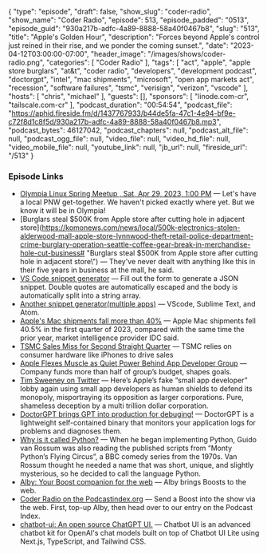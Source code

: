 {
  "type": "episode",
  "draft": false,
  "show_slug": "coder-radio",
  "show_name": "Coder Radio",
  "episode": 513,
  "episode_padded": "0513",
  "episode_guid": "930a217b-adfc-4a89-8888-58a40f0467b8",
  "slug": "513",
  "title": "Apple's Golden Hour",
  "description": "Forces beyond Apple's control just reined in their rise, and we ponder the coming sunset.",
  "date": "2023-04-12T03:00:00-07:00",
  "header_image": "/images/shows/coder-radio.png",
  "categories": [
    "Coder Radio"
  ],
  "tags": [
    "act",
    "apple",
    "apple store burglars",
    "at&t",
    "coder radio",
    "developers",
    "development podcast",
    "doctorgpt",
    "intel",
    "mac shipments",
    "microsoft",
    "open app markets act",
    "recession",
    "software failures",
    "tsmc",
    "verisign",
    "verizon",
    "vscode"
  ],
  "hosts": [
    "chris",
    "michael"
  ],
  "guests": [],
  "sponsors": [
    "linode.com-cr",
    "tailscale.com-cr"
  ],
  "podcast_duration": "00:54:54",
  "podcast_file": "https://aphid.fireside.fm/d/1437767933/b44de5fa-47c1-4e94-bf9e-c72f8d1c8f5d/930a217b-adfc-4a89-8888-58a40f0467b8.mp3",
  "podcast_bytes": 46127042,
  "podcast_chapters": null,
  "podcast_alt_file": null,
  "podcast_ogg_file": null,
  "video_file": null,
  "video_hd_file": null,
  "video_mobile_file": null,
  "youtube_link": null,
  "jb_url": null,
  "fireside_url": "/513"
}


### Episode Links

  * [Olympia Linux Spring Meetup , Sat, Apr 29, 2023, 1:00 PM](https://www.meetup.com/jupiterbroadcasting/events/292645094/ "Olympia Linux Spring Meetup , Sat, Apr 29, 2023, 1:00 PM") — Let's have a local PNW get-together. We haven't picked exactly where yet. But we know it will be in Olympia!
  * [Burglars steal $500K from Apple store after cutting hole in adjacent store\](https://komonews.com/news/local/500k-electronics-stolen-alderwood-mall-apple-store-lynnwood-theft-retail-police-department-crime-burglary-operation-seattle-coffee-gear-break-in-merchandise-hole-cut-business# "Burglars steal $500K from Apple store after cutting hole in adjacent store\\") — They've never dealt with anything like this in their five years in business at the mall, he said.
  * [VS Code snippet generator](https://willwull.github.io/vscode-snippet-generator/ "VS Code snippet generator") — Fill out the form to generate a JSON snippet. Double quotes are automatically escaped and the body is automatically split into a string array.
  * [Another snippet generator(multiple apps)](https://snippet-generator.app/ "Another snippet generator\(multiple apps\)") — VScode, Sublime Text, and Atom.
  * [Apple's Mac shipments fall more than 40%](https://www.cnbc.com/2023/04/10/apples-mac-shipments-fall-more-than-40percent-worse-than-major-rivals-idc.html "Apple's Mac shipments fall more than 40%") — Apple Mac shipments fell 40.5% in the first quarter of 2023, compared with the same time the prior year, market intelligence provider IDC said.
  * [TSMC Sales Miss for Second Straight Quarter](https://www.bloomberg.com/news/articles/2023-04-10/tsmc-sales-miss-for-second-straight-quarter-on-tepid-tech-demand "TSMC Sales Miss for Second Straight Quarter") — TSMC relies on consumer hardware like iPhones to drive sales
  * [Apple Flexes Muscle as Quiet Power Behind App Developer Group](https://archive.is/20220919102213/https://www.bloomberg.com/news/articles/2022-09-19/apple-flexes-muscle-as-quiet-power-behind-app-developer-group?leadSource=uverify%20wall#selection-3608.0-3608.2 "Apple Flexes Muscle as Quiet Power Behind App Developer Group") — Company funds more than half of group’s budget, shapes goals.
  * [Tim Sweeney on Twitter](https://twitter.com/TimSweeneyEpic/status/1539672314152947712 "Tim Sweeney on Twitter") — Here’s Apple’s fake “small app developer” lobby again using small app developers as human shields to defend its monopoly, misportraying its opposition as larger corporations. Pure, shameless deception by a multi trillion dollar corporation.
  * [DoctorGPT brings GPT into production for debuging!](https://github.com/ingyamilmolinar/doctorgpt "DoctorGPT brings GPT into production for debuging!") — DoctorGPT is a lightweight self-contained binary that monitors your application logs for problems and diagnoses them.
  * [Why is it called Python?](https://docs.python.org/3/faq/general.html#why-is-it-called-python "Why is it called Python?") — When he began implementing Python, Guido van Rossum was also reading the published scripts from “Monty Python’s Flying Circus”, a BBC comedy series from the 1970s. Van Rossum thought he needed a name that was short, unique, and slightly mysterious, so he decided to call the language Python.
  * [Alby: Your Boost companion for the web](https://getalby.com/ "Alby: Your Boost companion for the web") — Alby brings Boosts to the web.
  * [Coder Radio on the Podcastindex.org](https://podcastindex.org/podcast/487548 "Coder Radio on the Podcastindex.org") — Send a Boost into the show via the web. First, top-up Alby, then head over to our entry on the Podcast Index.
  * [chatbot-ui: An open source ChatGPT UI.](https://github.com/mckaywrigley/chatbot-ui "chatbot-ui: An open source ChatGPT UI.") — Chatbot UI is an advanced chatbot kit for OpenAI's chat models built on top of Chatbot UI Lite using Next.js, TypeScript, and Tailwind CSS.


